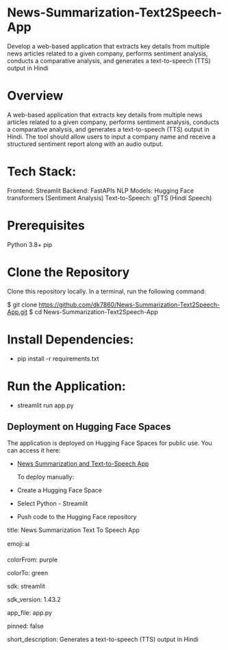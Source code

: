 
# News-Summarization-Text2Speech-App
Develop a web-based application that extracts key details from multiple news articles related to a given company, performs sentiment analysis, conducts a comparative analysis, and generates a text-to-speech (TTS) output in Hindi

# Overview
A web-based application that extracts key details from multiple news articles related to a given company, performs sentiment analysis, conducts a comparative analysis, and generates a text-to-speech (TTS) output in Hindi. The tool should allow users to input a company name and receive a structured sentiment report along with an audio output.

# Tech Stack:
Frontend: Streamlit
Backend: FastAPIs
NLP Models: Hugging Face transformers (Sentiment Analysis)
Text-to-Speech: gTTS (Hindi Speech)

# Prerequisites
Python 3.8+
pip

# Clone the Repository
Clone this repository locally. In a terminal, run the following command:

$ git clone https://github.com/dk7860/News-Summarization-Text2Speech-App.git
$ cd News-Summarization-Text2Speech-App

# Install Dependencies:
* pip install -r requirements.txt

# Run the Application:
* streamlit run app.py

## Deployment on Hugging Face Spaces

The application is deployed on Hugging Face Spaces for public use. You can access it here:
* [News Summarization and Text-to-Speech App](https://huggingface.co/spaces/dk74433/News-Summarization-and-Text-to-Speech-App)

  To deploy manually:
* Create a Hugging Face Space
* Select Python - Streamlit
* Push code to the Hugging Face repository

title: News Summarization Text To Speech App

emoji:📊

colorFrom: purple

colorTo: green

sdk: streamlit

sdk_version: 1.43.2

app_file: app.py

pinned: false

short_description: Generates a text-to-speech (TTS) output in Hindi
  
